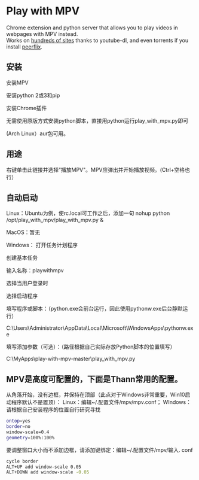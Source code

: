 # Play with MPV
Chrome extension and python server that allows you to play videos in webpages with MPV instead.  
Works on [hundreds of sites](https://rg3.github.io/youtube-dl/supportedsites.html) thanks to youtube-dl,
and even torrents if you install [peerflix](https://github.com/mafintosh/peerflix).

## 安装

安装MPV

安装python 2或3和pip

安装Chrome插件

无需使用原版方式安装python脚本，直接用python运行play_with_mpv.py即可

(Arch Linux）aur包可用。
 
 
## 用途

右键单击此链接并选择"播放MPV"。MPV应弹出并开始播放视频。(Ctrl+空格也行）


## 自动启动

Linux：Ubuntu为例，使rc.local可工作之后，添加一句 
nohup python /opt/play_with_mpv/play_with_mpv.py &

MacOS：暂无

Windows：
打开任务计划程序

创建基本任务

输入名称：playwithmpv

选择当用户登录时

选择启动程序

填写程序或脚本：（python.exe会前台运行，因此使用pythonw.exe后台静默运行）

C:\Users\Administrator\AppData\Local\Microsoft\WindowsApps\pythonw.exe

填写添加参数（可选）：（路径根据自己实际存放Python脚本的位置填写）

C:\MyApps\play-with-mpv-master\play_with_mpv.py



## MPV是高度可配置的，下面是Thann常用的配置。


从角落开始，没有边框，并保持在顶部（此点对于Windows非常重要，Win10启动程序默认不是置顶）：
Linux：编辑~/.配置文件/mpv/mpv.conf；      WIndows：请根据自己安装程序的位置自行研究寻找

```bash
ontop=yes
border=no
window-scale=0.4
geometry=100%:100%
```

要调整窗口大小而不添加边框，请添加键绑定：编辑~/.配置文件/mpv/输入. conf

```bash
cycle border
ALT+UP add window-scale 0.05
ALT+DOWN add window-scale -0.05
```
